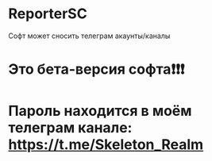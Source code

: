 # ReporterSC
Софт может сносить телеграм акаунты/каналы

# Это бета-версия софта❗❗❗

# Пароль находится в моём телеграм канале: https://t.me/Skeleton_Realm
